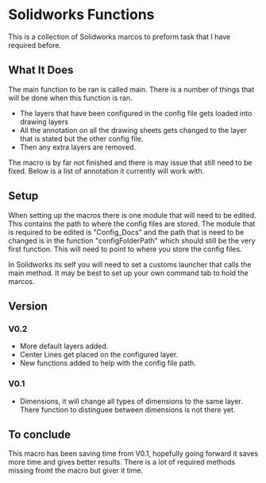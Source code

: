 # Solidworks Functions

This is a collection of Solidworks marcos to preform task that I have required before.


## What It Does
The main function to be ran is called main. There is a number of things that will be done when this function is ran.

- The layers that have been configured in the config file gets loaded into drawing layers
- All the annotation on all the drawing sheets gets changed to the layer that is stated but the other config file.
- Then any extra layers are removed.

The macro is by far not finished and there is may issue that still need to be fixed. Below is a list of annotation it currently will work with.


## Setup
When setting up the macros there is one module that will need to be edited. This contains the path  to where the config files are stored. The module that is required to be edited is "Config_Docs" and the path that is need to be changed is in the function "configFolderPath" which should still be the very first function. This will need to point to where you store the config files.

In Solidworks its self you will need to set a customs launcher that calls the main method. It may be best to set up your own command tab to hold the marcos. 


## Version

### V0.2
- More default layers added.
- Center Lines get placed on the configured layer.
- New functions added to help with the config file path.

### V0.1
- Dimensions, it will change all types of dimensions to the same layer. There function to distinguee between dimensions is not there yet.

## To conclude
This macro has been saving time from V0.1, hopefully going forward it saves more time and gives better results. There is a lot of required methods missing fromt the macro but giver it time.

